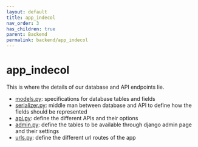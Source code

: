 ```yaml
---
layout: default
title: app_indecol
nav_order: 3
has_children: true
parent: Backend
permalink: backend/app_indecol
---
```


app_indecol
=====

This is where the details of our database and API endpoints lie.

- [models.py][models]: specifications for database tables and fields
- [serializer.py][serializer]: middle man between database and API to define how the fields should be represented
- [api.py][api]: define the different APIs and their options
- [admin.py][admin]: define the tables to be available through django admin page and their settings
- [urls.py][urls]: define the different url routes of the app



[models]:/docs/backend/app_indecol/models
[serializer]:/docs/backend/app_indecol/serializer
[api]:/docs/backend/app_indecol/api
[admin]:/docs/backend/app_indecol/admin
[urls]:/docs/backend/app_indecol/urls